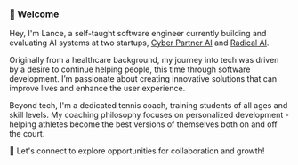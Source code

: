 ### 👋 Welcome
Hey, I'm Lance, a self-taught software engineer currently building and evaluating AI systems at two startups, [Cyber Partner AI](https://cyberpartnerai.com/) and [Radical AI](https://lab.radicalai.app/).

Originally from a healthcare background, my journey into tech was driven by a desire to continue helping people, this time through software development. I’m passionate about creating innovative solutions that can improve lives and enhance the user experience.

Beyond tech, I'm a dedicated tennis coach, training students of all ages and skill levels. My coaching philosophy focuses on personalized development - helping athletes become the best versions of themselves both on and off the court.

💬 Let's connect to explore opportunities for collaboration and growth!
